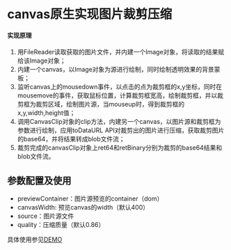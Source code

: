 # canvas原生实现图片裁剪压缩
#### 实现原理
1. 用FileReader读取获取的图片文件，并内建一个Image对象，将读取的结果赋给该Image对象；
2. 内建一个canvas，以Image对象为源进行绘制，同时绘制透明效果的背景蒙板；
3. 监听canvas上的mousedown事件，以点击的点为裁剪框的x,y坐标，同时在mousemove的事件，获取鼠标位置，计算裁剪框宽高，绘制裁剪框，并以裁剪框为裁剪区域，绘制图片源，当mouseup时，得到裁剪框的x,y,width,height值；
4. 调用CanvasClip对象的clip方法，内建另一个canvas，以图片源和裁剪框为参数进行绘制，应用toDataURL API对裁剪出的图片进行压缩，获取裁剪图片的base64，并将结果转成blob文件流；
5. 裁剪完成的canvasClip对象上ret64和retBinary分别为裁剪的base64结果和blob文件流。

## 参数配置及使用
* previewContainer：图片源预览的container（dom）
* canvasWidth: 预览canvas的width（默认400）
* source：图片源文件
* quality：压缩质量（默认0.86）

具体使用参见[DEMO](https://crazymary.github.io/canvasClip/canvasClip.html)

